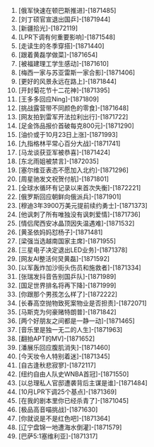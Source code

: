 
1. [俄军快速在顿巴斯推进]-[1871485]
1. [刘丁硕官宣退出国乒]-[1871944]
1. [新疆拾光]-[1872119]
1. [LPR下调有何重要影响]-[1871548]
1. [走读生的冬季穿搭]-[1871440]
1. [跟着黄磊学做菜]-[1871654]
1. [被福建理工学生感动]-[1871610]
1. [梅西一家与苏亚雷斯一家合影]-[1871406]
1. [更好的风景永远在路上]-[1871844]
1. [开封菊花节十二花神]-[1871395]
1. [王多多回应Ning]-[1871809]
1. [挑战露营带不同颜色的零食]-[1871648]
1. [网友拍到雷军开法拉利出行]-[1871722]
1. [足金饰品报价首破每克800元]-[1871290]
1. [油价或于10月23日上涨]-[1871993]
1. [九指格林平常心百分大战]-[1871741]
1. [马龙谈获亚军被恭喜]-[1871424]
1. [东北雨姐被禁言]-[1872035]
1. [塞尔维亚表态不愿加入北约]-[1871296]
1. [周星驰发文祝贺付航]-[1871801]
1. [全球水循环有记录以来首次失衡]-[1872221]
1. [俄罗斯回应朝鲜向俄派兵]-[1871901]
1. [穆迪3年3900万美元提前续约勇士]-[1871373]
1. [他讽刺了所有唯独没有讽刺爱情]-[1871736]
1. [情侣爬西安冰晶顶因失温遇难]-[1871532]
1. [黄圣依妈妈怼杨子]-[1871481]
1. [梁强当选越南国家主席]-[1871955]
1. [三星电子决定退出LED业务]-[1871378]
1. [网友AI整活何炅黄磊]-[1871592]
1. [以军轰炸加沙街头伤员和施救者]-[1871334]
1. [张瑞发抖音告别国乒队]-[1871989]
1. [国足世界排名将再下降]-[1871999]
1. [你跟那个男孩怎么样了]-[1872222]
1. [长春高空抛物致死案物业是否担责]-[1872071]
1. [马斯克为何豪赌特朗普]-[1871842]
1. [两个好朋友之间都是一静一动]-[1871465]
1. [音乐里是独一无二的人生]-[1871963]
1. [翻拍APT的MV]-[1871652]
1. [潘展乐回应腹肌消失]-[1871460]
1. [今天妆令人特别着迷]-[1871345]
1. [自古逢秋悲寂寥]-[1872117]
1. [纽约自由人队史WNBA首冠]-[1871550]
1. [以总理私人官邸遭袭背后主谋是谁]-[1871484]
1. [10月LPR下调25个基点]-[1871369]
1. [在我的剧本里你已经杀青了]-[1871045]
1. [极品高音喵挑战]-[1871630]
1. [你就说是不是红色吧]-[1871364]
1. [辽宁盘锦一地遭海水倒灌]-[1871579]
1. [巴萨5:1塞维利亚]-[1871317]